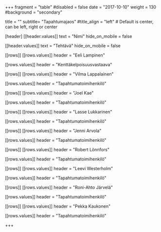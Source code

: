 +++
fragment = "table"
#disabled = false
date = "2017-10-10"
weight = 130
#background = "secondary"

title = ""
subtitle= "Tapahtumajaos"
#title_align = "left" # Default is center, can be left, right or center

[header]
[[header.values]]
text = "Nimi"
hide_on_mobile = false

[[header.values]]
text = "Tehtävä"
hide_on_mobile = false

[[rows]]
[[rows.values]]
header = "Eeli Lampinen"

[[rows.values]]
header = "Kenttäkelpoisuusvastaava"

[[rows]]
[[rows.values]]
header = "Vilma Lappalainen"

[[rows.values]]
header = "Tapahtumatoimihenkilö"

[[rows]]
[[rows.values]]
header = "Joel Kae"

[[rows.values]]
header = "Tapahtumatoimihenkilö"

[[rows]]
[[rows.values]]
header = "Lasse Lukkarinen"

[[rows.values]]
header = "Tapahtumatoimihenkilö"

[[rows]]
[[rows.values]]
header = "Jenni Arvola"

[[rows.values]]
header = "Tapahtumatoimihenkilö"

[[rows]]
[[rows.values]]
header = "Robert Lönnfors"

[[rows.values]]
header = "Tapahtumatoimihenkilö"

[[rows]]
[[rows.values]]
header = "Leevi Westerholm"

[[rows.values]]
header = "Tapahtumatoimihenkilö"

[[rows]]
[[rows.values]]
header = "Roni-Ahto Järvelä"

[[rows.values]]
header = "Tapahtumatoimihenkilö"

[[rows]]
[[rows.values]]
header = "Pekka Kaukonen"

[[rows.values]]
header = "Tapahtumatoimihenkilö"

+++

